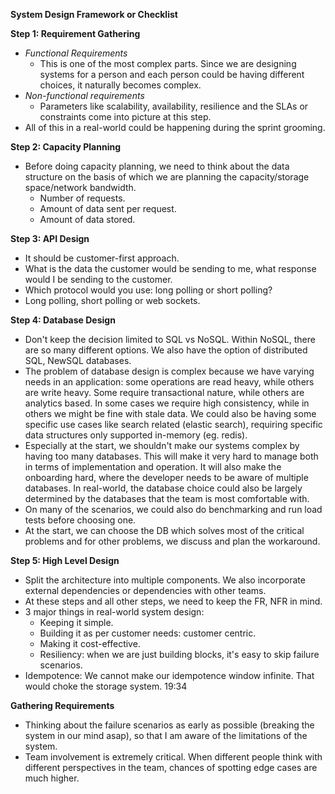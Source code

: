 **System Design Framework or Checklist**

**Step 1: Requirement Gathering**
* *Functional Requirements* 
    * This is one of the most complex parts. Since we are designing systems for a person and each person could be having different choices, it naturally becomes complex. 
* *Non-functional requirements*
    * Parameters like scalability, availability, resilience and the SLAs or constraints come into picture at this step.
* All of this in a real-world could be happening during the sprint grooming.

**Step 2: Capacity Planning**
* Before doing capacity planning, we need to think about the data structure on the basis of which we are planning the capacity/storage space/network bandwidth.
    * Number of requests.
    * Amount of data sent per request.
    * Amount of data stored.

**Step 3: API Design**
* It should be customer-first approach.
* What is the data the customer would be sending to me, what response would I be sending to the customer.
* Which protocol would you use: long polling or short polling?
* Long polling, short polling or web sockets.

**Step 4: Database Design**
* Don't keep the decision limited to SQL vs NoSQL. Within NoSQL, there are so many different options. We also have the option of distributed SQL, NewSQL databases.
* The problem of database design is complex because we have varying needs in an application: some operations are read heavy, while others are write heavy. Some require transactional nature, while others are analytics based. In some cases we require high consistency, while in others we might be fine with stale data. We could also be having some specific use cases like search related (elastic search), requiring specific data structures only supported in-memory (eg. redis).
* Especially at the start, we shouldn't make our systems complex by having too many databases. This will make it very hard to manage both in terms of implementation and operation. It will also make the onboarding hard, where the developer needs to be aware of multiple databases. In real-world, the database choice could also be largely determined by the databases that the team is most comfortable with.
* On many of the scenarios, we could also do benchmarking and run load tests before choosing one.
* At the start, we can choose the DB which solves most of the critical problems and for other problems, we discuss and plan the workaround.

**Step 5: High Level Design**
* Split the architecture into multiple components. We also incorporate external dependencies or dependencies with other teams.
* At these steps and all other steps, we need to keep the FR, NFR in mind.
* 3 major things in real-world system design:
    * Keeping it simple.
    * Building it as per customer needs: customer centric.
    * Making it cost-effective.
    * Resiliency: when we are just building blocks, it's easy to skip failure scenarios.
* Idempotence: We cannot make our idempotence window infinite. That would choke the storage system.
19:34

**Gathering Requirements**
* Thinking about the failure scenarios as early as possible (breaking the system in our mind asap), so that I am aware of the limitations of the system.
* Team involvement is extremely critical. When different people think with different perspectives in the team, chances of spotting edge cases are much higher.